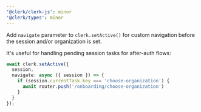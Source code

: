 ```yaml
---
'@clerk/clerk-js': minor
'@clerk/types': minor
---
```


Add `navigate` parameter to `clerk.setActive()` for custom navigation before the session and/or organization is set.

It's useful for handling pending session tasks for after-auth flows:

```typescript
await clerk.setActive({
  session,
  navigate: async ({ session }) => {
    if (session.currentTask.key === 'choose-organization') {
      await router.push('/onboarding/choose-organization')
    }
  }
});
```

